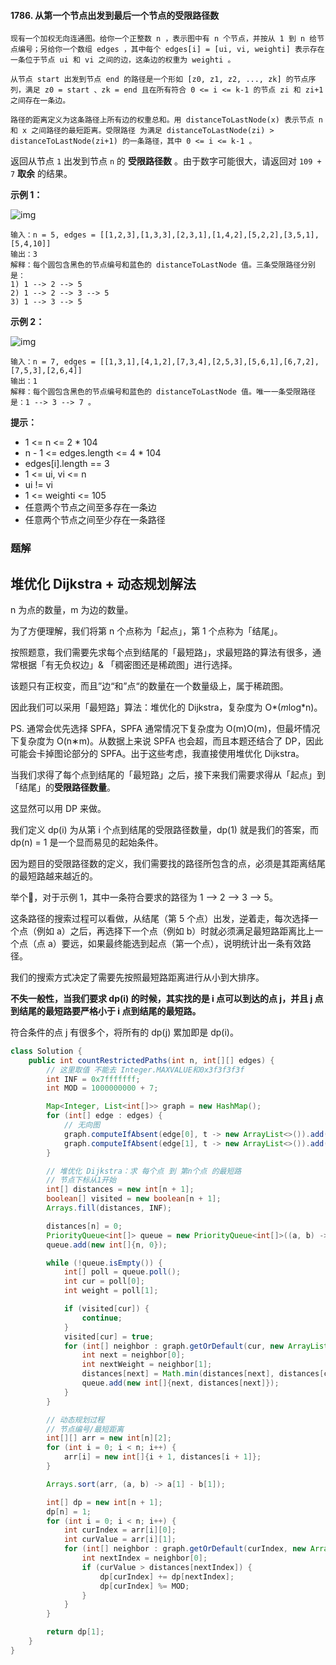 #### 1786. 从第一个节点出发到最后一个节点的受限路径数

`现有一个加权无向连通图。给你一个正整数 n ，表示图中有 n 个节点，并按从 1 到 n 给节点编号；另给你一个数组 edges ，其中每个 edges[i] = [ui, vi, weighti] 表示存在一条位于节点 ui 和 vi 之间的边，这条边的权重为 weighti 。`

`从节点 start 出发到节点 end 的路径是一个形如 [z0, z1, z2, ..., zk] 的节点序列，满足 z0 = start 、zk = end 且在所有符合 0 <= i <= k-1 的节点 zi 和 zi+1 之间存在一条边。`

`路径的距离定义为这条路径上所有边的权重总和。用 distanceToLastNode(x) 表示节点 n 和 x 之间路径的最短距离。受限路径 为满足 distanceToLastNode(zi) > distanceToLastNode(zi+1) 的一条路径，其中 0 <= i <= k-1 。`

返回从节点 `1` 出发到节点 `n` 的 **受限路径数** 。由于数字可能很大，请返回对 `109 + 7` **取余** 的结果。

**示例 1：**

![img](http://gitlab.wsh-study.com/xp-study/LeeteCode/blob/master/数据结构/基础数据结构/图/images/从第一个节点出发到最后一个节点的受限路径数/1.jpg)

```shell
输入：n = 5, edges = [[1,2,3],[1,3,3],[2,3,1],[1,4,2],[5,2,2],[3,5,1],[5,4,10]]
输出：3
解释：每个圆包含黑色的节点编号和蓝色的 distanceToLastNode 值。三条受限路径分别是：
1) 1 --> 2 --> 5
2) 1 --> 2 --> 3 --> 5
3) 1 --> 3 --> 5
```

**示例 2：**

![img](http://gitlab.wsh-study.com/xp-study/LeeteCode/blob/master/数据结构/基础数据结构/图/images/从第一个节点出发到最后一个节点的受限路径数/2.jpg)

```shell
输入：n = 7, edges = [[1,3,1],[4,1,2],[7,3,4],[2,5,3],[5,6,1],[6,7,2],[7,5,3],[2,6,4]]
输出：1
解释：每个圆包含黑色的节点编号和蓝色的 distanceToLastNode 值。唯一一条受限路径是：1 --> 3 --> 7 。
```

**提示：**

* 1 <= n <= 2 * 104
* n - 1 <= edges.length <= 4 * 104
* edges[i].length == 3
* 1 <= ui, vi <= n
* ui != vi
* 1 <= weighti <= 105
* 任意两个节点之间至多存在一条边
* 任意两个节点之间至少存在一条路径

### 题解

## 堆优化 Dijkstra + 动态规划解法

n 为点的数量，m 为边的数量。

为了方便理解，我们将第 n 个点称为「起点」，第 1 个点称为「结尾」。

按照题意，我们需要先求每个点到结尾的「最短路」，求最短路的算法有很多，通常根据「有无负权边」& 「稠密图还是稀疏图」进行选择。

该题只有正权变，而且”边“和”点“的数量在一个数量级上，属于稀疏图。

因此我们可以采用「最短路」算法：堆优化的 Dijkstra，复杂度为 O*(*m*log*n)。

PS. 通常会优先选择 SPFA，SPFA 通常情况下复杂度为 O(m)O(m)，但最坏情况下复杂度为 O(n∗m)。从数据上来说 SPFA 也会超，而且本题还结合了 DP，因此可能会卡掉图论部分的 SPFA。出于这些考虑，我直接使用堆优化 Dijkstra。

当我们求得了每个点到结尾的「最短路」之后，接下来我们需要求得从「起点」到「结尾」的**受限路径数量**。

这显然可以用 DP 来做。

我们定义 dp(i) 为从第 i 个点到结尾的受限路径数量，dp(1) 就是我们的答案，而 dp(n) = 1 是一个显而易见的起始条件。

因为题目的受限路径数的定义，我们需要找的路径所包含的点，必须是其距离结尾的最短路越来越近的。

举个🌰，对于示例 1，其中一条符合要求的路径为 1 --> 2 --> 3 --> 5。

这条路径的搜索过程可以看做，从结尾（第 5 个点）出发，逆着走，每次选择一个点（例如 a）之后，再选择下一个点（例如 b）时就必须满足最短路距离比上一个点（点 a）要远，如果最终能选到起点（第一个点），说明统计出一条有效路径。

我们的搜索方式决定了需要先按照最短路距离进行从小到大排序。

**不失一般性，当我们要求 dp(i) 的时候，其实找的是 i 点可以到达的点 j，并且 j 点到结尾的最短路要严格小于 i 点到结尾的最短路。**

符合条件的点 j 有很多个，将所有的 dp(j) 累加即是 dp(i)。

```java
class Solution {
    public int countRestrictedPaths(int n, int[][] edges) {
        // 这里取值 不能去 Integer.MAXVALUE和0x3f3f3f3f
        int INF = 0x7fffffff;
        int MOD = 1000000000 + 7;

        Map<Integer, List<int[]>> graph = new HashMap();
        for (int[] edge : edges) {
            // 无向图
            graph.computeIfAbsent(edge[0], t -> new ArrayList<>()).add(new int[]{edge[1], edge[2]});
            graph.computeIfAbsent(edge[1], t -> new ArrayList<>()).add(new int[]{edge[0], edge[2]});
        }

        // 堆优化 Dijkstra：求 每个点 到 第n个点 的最短路
        // 节点下标从1开始
        int[] distances = new int[n + 1];
        boolean[] visited = new boolean[n + 1];
        Arrays.fill(distances, INF);

        distances[n] = 0;
        PriorityQueue<int[]> queue = new PriorityQueue<int[]>((a, b) -> a[1] - b[1]);
        queue.add(new int[]{n, 0});

        while (!queue.isEmpty()) {
            int[] poll = queue.poll();
            int cur = poll[0];
            int weight = poll[1];

            if (visited[cur]) {
                continue;
            }
            visited[cur] = true;
            for (int[] neighbor : graph.getOrDefault(cur, new ArrayList<>())) {
                int next = neighbor[0];
                int nextWeight = neighbor[1];
                distances[next] = Math.min(distances[next], distances[cur] + nextWeight);
                queue.add(new int[]{next, distances[next]});
            }
        }

        // 动态规划过程
        // 节点编号/最短距离
        int[][] arr = new int[n][2];
        for (int i = 0; i < n; i++) {
            arr[i] = new int[]{i + 1, distances[i + 1]};
        }

        Arrays.sort(arr, (a, b) -> a[1] - b[1]);

        int[] dp = new int[n + 1];
        dp[n] = 1;
        for (int i = 0; i < n; i++) {
            int curIndex = arr[i][0];
            int curValue = arr[i][1];
            for (int[] neighbor : graph.getOrDefault(curIndex, new ArrayList<>())) {
                int nextIndex = neighbor[0];
                if (curValue > distances[nextIndex]) {
                    dp[curIndex] += dp[nextIndex];
                    dp[curIndex] %= MOD;
                }
            }
        }

        return dp[1];
    }
}
```

